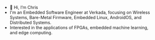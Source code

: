 - 👋 Hi, I’m Chris
- I'm an Embedded Software Engineer at Verkada, focusing on Wireless Systems, Bare-Metal Firmware, Embedded Linux, AndroidOS, and Distributed Systems.
- Interested in the applications of FPGAs, embedded machine learning, and edge computing.

<!---
csaung/csaung is a ✨ special ✨ repository because its `README.md` (this file) appears on your GitHub profile.
You can click the Preview link to take a look at your changes.
--->
